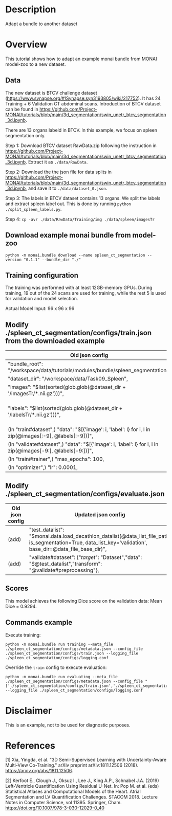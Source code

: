 # Description
Adapt a bundle to another dataset

# Overview
This tutorial shows how to adapt an example monai bundle from MONAI model-zoo to a new dataset.

## Data
The new dataset is BTCV challenge dataset (https://www.synapse.org/#!Synapse:syn3193805/wiki/217752). It has 24 Training + 6 Validation CT abdominal scans.
Introduction of BTCV dataset can be found in https://github.com/Project-MONAI/tutorials/blob/main/3d_segmentation/swin_unetr_btcv_segmentation_3d.ipynb.

There are 13 organs labeld in BTCV. In this example, we focus on spleen segmentation only.

Step 1: Download BTCV dataset RawData.zip following the instruction in https://github.com/Project-MONAI/tutorials/blob/main/3d_segmentation/swin_unetr_btcv_segmentation_3d.ipynb. Extract it as `./data/RawData`.

Step 2: Download the the json file for data splits in https://github.com/Project-MONAI/tutorials/blob/main/3d_segmentation/swin_unetr_btcv_segmentation_3d.ipynb, and save it to `./data/dataset_0.json`.

Step 3: The labels in BTCV dataset contains 13 organs. We split the labels and extract spleen label out. This is done by running `python ./split_spleen_labels.py`.

Step 4: `cp -avr ./data/RawData/Training/img ./data/spleen/imagesTr`

## Download example monai bundle from model-zoo
```
python -m monai.bundle download --name spleen_ct_segmentation --version "0.1.1" --bundle_dir "./"
```

## Training configuration
The training was performed with at least 12GB-memory GPUs.
During training, 19 out of the 24 scans are used for training, while the rest 5 is used for validation and model selection.

Actual Model Input: 96 x 96 x 96

## Modify ./spleen_ct_segmentation/configs/train.json from the downloaded example
| Old json config | Updated json config |
| --- | --- |
| "bundle_root": "/workspace/data/tutorials/modules/bundle/spleen_segmentation", | "bundle_root": "./spleen_ct_segmentation", |
| "dataset_dir": "/workspace/data/Task09_Spleen",| "data_file_base_dir": "./data/spleen", |
| "images": "$list(sorted(glob.glob(@dataset_dir + '/imagesTr/*.nii.gz')))",| "data_list_file_path": "./data/dataset_0.json", |
| "labels": "$list(sorted(glob.glob(@dataset_dir + '/labelsTr/*.nii.gz')))",| "train_datalist": "$monai.data.load_decathlon_datalist(@data_list_file_path, is_segmentation=True, data_list_key='training', base_dir=@data_file_base_dir)", |
| (In "train#dataset",) "data": "$[{'image': i, 'label': l} for i, l in zip(@images[:-9], @labels[:-9])]",| "data": "$@train_datalist[: int(0.8 * len(@train_datalist))]", |
| (In "validate#dataset",) "data": "$[{'image': i, 'label': l} for i, l in zip(@images[-9:], @labels[-9:])]",| "data": "$@train_datalist[int(0.8 * len(@train_datalist)):]", |
| (In "train#trainer",) "max_epochs": 100,| "max_epochs": 600,|
| (In "optimizer",) "lr": 0.0001,| "lr": 0.0002,|

## Modify ./spleen_ct_segmentation/configs/evaluate.json
| Old json config | Updated json config |
| --- | --- |
| (add)| "test_datalist": "$monai.data.load_decathlon_datalist(@data_list_file_path, is_segmentation=True, data_list_key='validation', base_dir=@data_file_base_dir)", |
| (add)| "validate#dataset": {"_target_": "Dataset","data": "$@test_datalist","transform": "@validate#preprocessing"},|


## Scores
This model achieves the following Dice score on the validation data:
Mean Dice = 0.9294.


## Commands example

Execute training:

```
python -m monai.bundle run training --meta_file ./spleen_ct_segmentation/configs/metadata.json --config_file ./spleen_ct_segmentation/configs/train.json --logging_file ./spleen_ct_segmentation/configs/logging.conf
```

Override the `train` config to execute evaluation:

```
python -m monai.bundle run evaluating --meta_file ./spleen_ct_segmentation/configs/metadata.json --config_file "['./spleen_ct_segmentation/configs/train.json','./spleen_ct_segmentation/configs/evaluate.json']" --logging_file ./spleen_ct_segmentation/configs/logging.conf
```



# Disclaimer
This is an example, not to be used for diagnostic purposes.

# References
[1] Xia, Yingda, et al. "3D Semi-Supervised Learning with Uncertainty-Aware Multi-View Co-Training." arXiv preprint arXiv:1811.12506 (2018). https://arxiv.org/abs/1811.12506.

[2] Kerfoot E., Clough J., Oksuz I., Lee J., King A.P., Schnabel J.A. (2019) Left-Ventricle Quantification Using Residual U-Net. In: Pop M. et al. (eds) Statistical Atlases and Computational Models of the Heart. Atrial Segmentation and LV Quantification Challenges. STACOM 2018. Lecture Notes in Computer Science, vol 11395. Springer, Cham. https://doi.org/10.1007/978-3-030-12029-0_40
